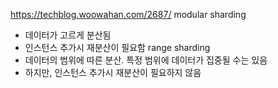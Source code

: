 https://techblog.woowahan.com/2687/
modular sharding
- 데이터가 고르게 분산됨
- 인스턴스 추가시 재분산이 필요함
range sharding
- 데이터의 범위에 따른 분산. 특정 범위에 데이터가 집중될 수는 있음
- 하지만, 인스턴스 추가시 재분산이 필요하지 않음
